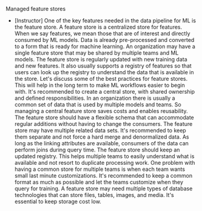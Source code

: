Managed feature stores
- [Instructor] One of the key features needed in the data pipeline for ML is the feature store. A feature store is a centralized store for features. When we say features, we mean those that are of interest and directly consumed by ML models. Data is already pre-processed and converted to a form that is ready for machine learning. An organization may have a single feature store that may be shared by multiple teams and ML models. The feature store is regularly updated with new training data and new features. It also usually supports a registry of features so that users can look up the registry to understand the data that is available in the store. Let's discuss some of the best practices for feature stores. This will help in the long term to make ML workflows easier to begin with. It's recommended to create a central store, with shared ownership and defined responsibilities. In an organization there is usually a common set of data that is used by multiple models and teams. So managing a central feature store saves costs and enables reusability. The feature store should have a flexible schema that can accommodate regular additions without having to change the consumers. The feature store may have multiple related data sets. It's recommended to keep them separate and not force a hard merge and denormalized data. As long as the linking attributes are available, consumers of the data can perform joins during query time. The feature store should keep an updated registry. This helps multiple teams to easily understand what is available and not resort to duplicate processing work. One problem with having a common store for multiple teams is when each team wants small last minute customizations. It's recommended to keep a common format as much as possible and let the teams customize when they query for training. A feature store may need multiple types of database technologies that can store files, tables, images, and media. It's essential to keep storage cost low.